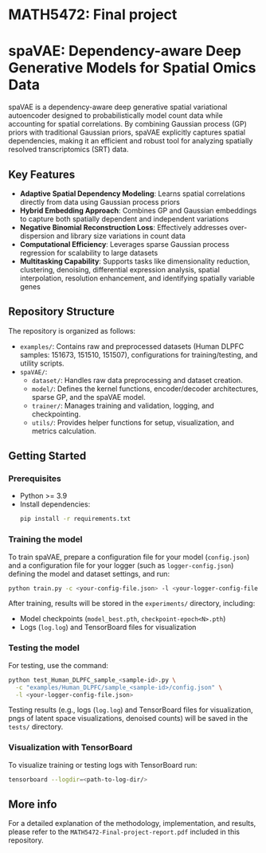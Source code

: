 # MATH5472: Final project
# spaVAE: Dependency-aware Deep Generative Models for Spatial Omics Data

spaVAE is a dependency-aware deep generative spatial variational autoencoder designed to probabilistically model count data while accounting for spatial correlations. By combining Gaussian process (GP) priors with traditional Gaussian priors, spaVAE explicitly captures spatial dependencies, making it an efficient and robust tool for analyzing spatially resolved transcriptomics (SRT) data.

## Key Features
- **Adaptive Spatial Dependency Modeling**: Learns spatial correlations directly from data using Gaussian process priors
- **Hybrid Embedding Approach**: Combines GP and Gaussian embeddings to capture both spatially dependent and independent variations
- **Negative Binomial Reconstruction Loss**: Effectively addresses over-dispersion and library size variations in count data
- **Computational Efficiency**: Leverages sparse Gaussian process regression for scalability to large datasets
- **Multitasking Capability**: Supports tasks like dimensionality reduction, clustering, denoising, differential expression analysis, spatial interpolation, resolution enhancement, and identifying spatially variable genes

## Repository Structure
The repository is organized as follows:
- `examples/`: Contains raw and preprocessed datasets (Human DLPFC samples: 151673, 151510, 151507), configurations for training/testing, and utility scripts.
- `spaVAE/`:
  - `dataset/`: Handles raw data preprocessing and dataset creation.
  - `model/`: Defines the kernel functions, encoder/decoder architectures, sparse GP, and the spaVAE model.
  - `trainer/`: Manages training and validation, logging, and checkpointing.
  - `utils/`: Provides helper functions for setup, visualization, and metrics calculation.

## Getting Started

### Prerequisites
- Python >= 3.9
- Install dependencies:  
  ```bash
  pip install -r requirements.txt
  ```

### Training the model
To train spaVAE, prepare a configuration file for your model (`config.json`) and a configuration file for your logger (such as `logger-config.json`) defining the model and dataset settings, and run:
```bash
python train.py -c <your-config-file.json> -l <your-logger-config-file.json>
```

After training, results will be stored in the `experiments/` directory, including:
- Model checkpoints (`model_best.pth`, `checkpoint-epoch<N>.pth`)
- Logs (`log.log`) and TensorBoard files for visualization

### Testing the model
For testing, use the command:
```bash
python test_Human_DLPFC_sample_<sample-id>.py \
  -c "examples/Human_DLPFC/sample_<sample-id>/config.json" \
  -l <your-logger-config-file.json>
```

Testing results (e.g., logs (`log.log`) and TensorBoard files for visualization, pngs of latent space visualizations, denoised counts) will be saved in the `tests/` directory.

### Visualization with TensorBoard
To visualize training or testing logs with TensorBoard run:
```bash
tensorboard --logdir=<path-to-log-dir/>
```

## More info
For a detailed explanation of the methodology, implementation, and results, please refer to the `MATH5472-Final-project-report.pdf` included in this repository.
